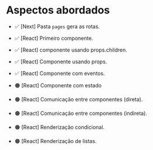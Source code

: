 # Aspectos abordados

- ✅ [Next] Pasta `pages` gera as rotas.
- ✅ [React] Primeiro componente.
- ✅ [React] componente usando props.children.
- ✅ [React] Componente usando props.
- ✅ [React] Componente com eventos.

- 🟠 [React] Componente com estado
- 🟠 [React] Comunicação entre componentes (direta).
- 🟠 [React] Comunicação entre componentes (indireta).
- 🟠 [React] Renderização condicional.
- 🟠 [React] Renderização de listas.
